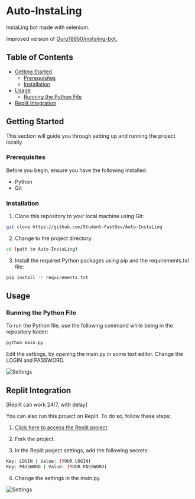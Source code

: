 # Auto-InstaLing

InstaLing bot made with selenium.

Improved version of [Guru18650/instaling-bot.](https://github.com/Guru18650/instaling-bot)

## Table of Contents
- [Getting Started](#getting-started)
  - [Prerequisites](#prerequisites)
  - [Installation](#installation)
- [Usage](#usage)
  - [Running the Python File](#running-the-python-file)
- [Replit Integration](#replit-integration)

## Getting Started

This section will guide you through setting up and running the project locally.

### Prerequisites

Before you begin, ensure you have the following installed:
- Python
- Git

### Installation

1. Clone this repository to your local machine using Git:

```bash
git clone https://github.com/Student-FastDev/Auto-InstaLing
```

2. Change to the project directory:

```bash
cd (path to Auto-InstaLing)
```

3. Install the required Python packages using pip and the requirements.txt file:

```bash
pip install -r requirements.txt
```

## Usage

### Running the Python File

To run the Python file, use the following command while being in the repository folder:

```bash
python main.py
```

Edit the settings, by opening the main.py in some text editor.
Change the LOGIN and PASSWORD.

![Settings](https://cdn.discordapp.com/attachments/1147264043225198632/1163144335836074086/code-snapshot.png?ex=653e8193&is=652c0c93&hm=6624d513f3133ce3579e35e194dfd0fa3228f05638f8c4d32fed85ce14804b05&)

## Replit Integration

[Replit can work 24/7, with delay]

You can also run this project on Replit. To do so, follow these steps:

1. [Click here to access the Replit project](https://replit.com/@FAST-qq/Auto-InstaLing?v=1)

2. Fork the project.

3. In the Replit project settings, add the following secrets:

```bash
Key: LOGIN | Value: (YOUR LOGIN)
Key: PASSWORD | Value: (YOUR PASSWORD)
```

4. Change the settings in the main.py.

![Settings](https://cdn.discordapp.com/attachments/1147264043225198632/1163144926914170961/code-snapshot.png?ex=653e8220&is=652c0d20&hm=d8041cefe0c5dfa288d1d62b32c727fe2505cb66f5114970bdd1fbd8ebdea781&)

